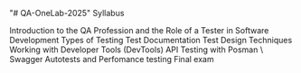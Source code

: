 "# QA-OneLab-2025" 
Syllabus

Introduction to the QA Profession and the Role of a Tester in Software Development
Types of Testing
Test Documentation
Test Design Techniques
Working with Developer Tools (DevTools)
API Testing with Posman \ Swagger
Autotests and Perfomance testing
Final exam
